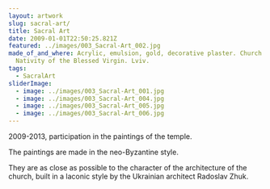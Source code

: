 ```yaml
---
layout: artwork
slug: sacral-art/
title: Sacral Art
date: 2009-01-01T22:50:25.821Z
featured: ../images/003_Sacral-Art_002.jpg
made_of_and_where: Acrylic, emulsion, gold, decorative plaster. Church of the
  Nativity of the Blessed Virgin. Lviv.
tags:
  - SacralArt
sliderImage:
  - image: ../images/003_Sacral-Art_001.jpg
  - image: ../images/003_Sacral-Art_004.jpg
  - image: ../images/003_Sacral-Art_005.jpg
  - image: ../images/003_Sacral-Art_006.jpg
---
```

2009-2013, participation in the paintings of the temple.

The paintings are made in the neo-Byzantine style.

They are as close as possible to the character of the architecture of the church, built in a laconic style by the Ukrainian architect Radoslav Zhuk.